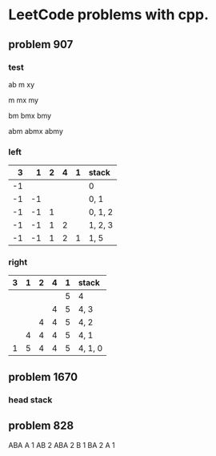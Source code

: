# LeetCode problems with cpp. 

## problem 907

### test
ab m xy

m
mx
my

bm
bmx
bmy

abm
abmx
abmy

### left

|  3 |  1 | 2 | 4 | 1 | stack   |
|---:|---:|--:|--:|--:|:--------|
| -1 |    |   |   |   | 0       |
| -1 | -1 |   |   |   | 0, 1    |
| -1 | -1 | 1 |   |   | 0, 1, 2 |
| -1 | -1 | 1 | 2 |   | 1, 2, 3 |
| -1 | -1 | 1 | 2 | 1 | 1, 5    |

### right

| 3 | 1 | 2 | 4 | 1 | stack   |
|--:|--:|--:|--:|--:|:--------|
|   |   |   |   | 5 | 4       |
|   |   |   | 4 | 5 | 4, 3    |
|   |   | 4 | 4 | 5 | 4, 2    |
|   | 4 | 4 | 4 | 5 | 4, 1    |
| 1 | 5 | 4 | 4 | 5 | 4, 1, 0 |


## problem 1670

### head stack

## problem 828
ABA
A   1
AB  2
ABA 2
B   1
BA  2
A   1
